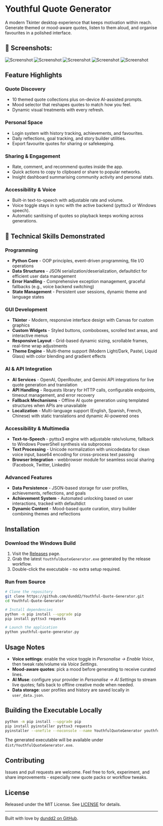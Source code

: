 # Youthful Quote Generator

A modern Tkinter desktop experience that keeps motivation within reach. Generate themed or mood-aware quotes, listen to them aloud, and organise favourites in a polished interface.

## 📸 Screenshots:
![Screenshot](https://github.com/dundd2/Youthful-Quote-Generator/blob/main/Screenshots/SC%20(1).png)
![Screenshot](https://github.com/dundd2/Youthful-Quote-Generator/blob/main/Screenshots/SC%20(2).png)
![Screenshot](https://github.com/dundd2/Youthful-Quote-Generator/blob/main/Screenshots/SC%20(3).png)
![Screenshot](https://github.com/dundd2/Youthful-Quote-Generator/blob/main/Screenshots/SC%20(4).png)
![Screenshot](https://github.com/dundd2/Youthful-Quote-Generator/blob/main/Screenshots/SC%20(5).png)

## Feature Highlights
### Quote Discovery
- 10 themed quote collections plus on-device AI-assisted prompts.
- Mood selector that reshapes quotes to match how you feel.
- Dynamic visual treatments with every refresh.

### Personal Space
- Login system with history tracking, achievements, and favourites.
- Daily reflections, goal tracking, and story builder utilities.
- Export favourite quotes for sharing or safekeeping.

### Sharing & Engagement
- Rate, comment, and recommend quotes inside the app.
- Quick actions to copy to clipboard or share to popular networks.
- Insight dashboard summarising community activity and personal stats.

### Accessibility & Voice
- Built-in text-to-speech with adjustable rate and volume.
- Voice toggle stays in sync with the active backend (pyttsx3 or Windows speech).
- Automatic sanitising of quotes so playback keeps working across generations.

## 💫 Technical Skills Demonstrated

### Programming
- **Python Core** - OOP principles, event-driven programming, file I/O operations
- **Data Structures** - JSON serialization/deserialization, defaultdict for efficient user data management
- **Error Handling** - Comprehensive exception management, graceful fallbacks (e.g., voice backend switching)
- **State Management** - Persistent user sessions, dynamic theme and language states

### GUI Development
- **Tkinter** - Modern, responsive interface design with Canvas for custom graphics
- **Custom Widgets** - Styled buttons, comboboxes, scrolled text areas, and interactive menus
- **Responsive Layout** - Grid-based dynamic sizing, scrollable frames, real-time wrap adjustments
- **Theme Engine** - Multi-theme support (Modern Light/Dark, Pastel, Liquid Glass) with color blending and gradient effects

### AI & API Integration
- **AI Services** - OpenAI, OpenRouter, and Gemini API integrations for live quote generation and translation
- **API Handling** - Requests library for HTTP calls, configurable endpoints, timeout management, and error recovery
- **Fallback Mechanisms** - Offline AI quote generation using templated structures when APIs are unavailable
- **Localization** - Multi-language support (English, Spanish, French, Chinese) with static translations and dynamic AI-powered ones

### Accessibility & Multimedia
- **Text-to-Speech** - pyttsx3 engine with adjustable rate/volume, fallback to Windows PowerShell synthesis via subprocess
- **Text Processing** - Unicode normalization with unicodedata for clean voice input, base64 encoding for cross-process text passing
- **Browser Integration** - webbrowser module for seamless social sharing (Facebook, Twitter, LinkedIn)

### Advanced Features
- **Data Persistence** - JSON-based storage for user profiles, achievements, reflections, and goals
- **Achievement System** - Automated unlocking based on user interactions, tracked with defaultdict
- **Dynamic Content** - Mood-based quote curation, story builder combining themes and reflections

## Installation
### Download the Windows Build
1. Visit the [Releases](https://github.com/dundd2/Youthful-Quote-Generator/releases) page.
2. Grab the latest `YouthfulQuoteGenerator.exe` generated by the release workflow.
3. Double-click the executable - no extra setup required.

### Run from Source
```bash
# Clone the repository
git clone https://github.com/dundd2/Youthful-Quote-Generator.git
cd Youthful-Quote-Generator

# Install dependencies
python -m pip install --upgrade pip
pip install pyttsx3 requests

# Launch the application
python youthful-quote-generator.py
```

## Usage Notes
- **Voice settings**: enable the voice toggle in *Personalise -> Enable Voice*, then tweak rate/volume via *Voice Settings*.
- **Mood-aware quotes**: pick a mood before generating to receive curated lines.
- **AI Muse**: configure your provider in *Personalise -> AI Settings* to stream live quotes; falls back to offline creative mode when needed.
- **Data storage**: user profiles and history are saved locally in `user_data.json`.

## Building the Executable Locally
```bash
python -m pip install --upgrade pip
pip install pyinstaller pyttsx3 requests
pyinstaller --onefile --noconsole --name YouthfulQuoteGenerator youthful-quote-generator.py
```
The generated executable will be available under `dist/YouthfulQuoteGenerator.exe`.

## Contributing
Issues and pull requests are welcome. Feel free to fork, experiment, and share improvements - especially new quote packs or workflow tweaks.

## License
Released under the MIT License. See [LICENSE](LICENSE) for details.

---
Built with love by [dundd2 on GitHub](https://github.com/dundd2).
